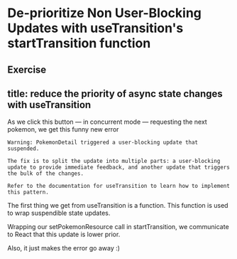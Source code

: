 # De-prioritize Non User-Blocking Updates with useTransition's startTransition function

## Exercise

## title: reduce the priority of async state changes with useTransition

As we click this button — in concurrent mode — requesting the next pokemon, we get this funny new error

```
Warning: PokemonDetail triggered a user-blocking update that suspended.

The fix is to split the update into multiple parts: a user-blocking update to provide immediate feedback, and another update that triggers the bulk of the changes.

Refer to the documentation for useTransition to learn how to implement this pattern.
```

The first thing we get from useTransition is a function.
This function is used to wrap suspendible state updates.

Wrapping our setPokemonResource call in startTransition,
we communicate to React that this update is lower prior.

Also, it just makes the error go away :)
